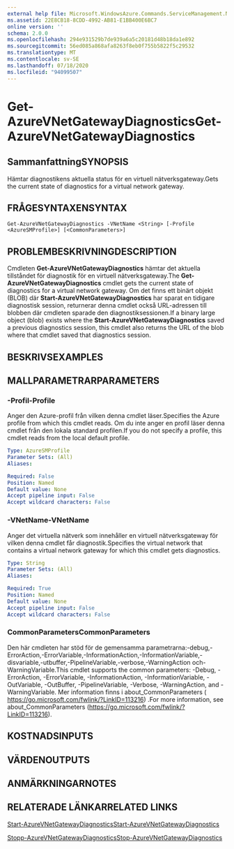 ```yaml
---
external help file: Microsoft.WindowsAzure.Commands.ServiceManagement.Network.dll-Help.xml
ms.assetid: 22E8CB18-8CDD-4992-AB81-E1BB400E6BC7
online version: ''
schema: 2.0.0
ms.openlocfilehash: 294e931529b7de939a6a5c20181d48b18da1e892
ms.sourcegitcommit: 56ed085a868afa8263f8eb0f755b5822f5c29532
ms.translationtype: MT
ms.contentlocale: sv-SE
ms.lasthandoff: 07/18/2020
ms.locfileid: "94099507"
---
```

# <span data-ttu-id="9c0c5-101">Get-AzureVNetGatewayDiagnostics</span><span class="sxs-lookup"><span data-stu-id="9c0c5-101">Get-AzureVNetGatewayDiagnostics</span></span>

## <span data-ttu-id="9c0c5-102">Sammanfattning</span><span class="sxs-lookup"><span data-stu-id="9c0c5-102">SYNOPSIS</span></span>
<span data-ttu-id="9c0c5-103">Hämtar diagnostikens aktuella status för en virtuell nätverksgateway.</span><span class="sxs-lookup"><span data-stu-id="9c0c5-103">Gets the current state of diagnostics for a virtual network gateway.</span></span>

## <span data-ttu-id="9c0c5-104">FRÅGESYNTAXEN</span><span class="sxs-lookup"><span data-stu-id="9c0c5-104">SYNTAX</span></span>

```
Get-AzureVNetGatewayDiagnostics -VNetName <String> [-Profile <AzureSMProfile>] [<CommonParameters>]
```

## <span data-ttu-id="9c0c5-105">PROBLEMBESKRIVNING</span><span class="sxs-lookup"><span data-stu-id="9c0c5-105">DESCRIPTION</span></span>
<span data-ttu-id="9c0c5-106">Cmdleten **Get-AzureVNetGatewayDiagnostics** hämtar det aktuella tillståndet för diagnostik för en virtuell nätverksgateway.</span><span class="sxs-lookup"><span data-stu-id="9c0c5-106">The **Get-AzureVNetGatewayDiagnostics** cmdlet gets the current state of diagnostics for a virtual network gateway.</span></span>
<span data-ttu-id="9c0c5-107">Om det finns ett binärt objekt (BLOB) där **Start-AzureVNetGatewayDiagnostics** har sparat en tidigare diagnostisk session, returnerar denna cmdlet också URL-adressen till blobben där cmdleten sparade den diagnostiksessionen.</span><span class="sxs-lookup"><span data-stu-id="9c0c5-107">If a binary large object (blob) exists where the **Start-AzureVNetGatewayDiagnostics** saved a previous diagnostics session, this cmdlet also returns the URL of the blob where that cmdlet saved that diagnostics session.</span></span>

## <span data-ttu-id="9c0c5-108">BESKRIVS</span><span class="sxs-lookup"><span data-stu-id="9c0c5-108">EXAMPLES</span></span>

## <span data-ttu-id="9c0c5-109">MALLPARAMETRAR</span><span class="sxs-lookup"><span data-stu-id="9c0c5-109">PARAMETERS</span></span>

### <span data-ttu-id="9c0c5-110">-Profil</span><span class="sxs-lookup"><span data-stu-id="9c0c5-110">-Profile</span></span>
<span data-ttu-id="9c0c5-111">Anger den Azure-profil från vilken denna cmdlet läser.</span><span class="sxs-lookup"><span data-stu-id="9c0c5-111">Specifies the Azure profile from which this cmdlet reads.</span></span> <span data-ttu-id="9c0c5-112">Om du inte anger en profil läser denna cmdlet från den lokala standard profilen.</span><span class="sxs-lookup"><span data-stu-id="9c0c5-112">If you do not specify a profile, this cmdlet reads from the local default profile.</span></span>

```yaml
Type: AzureSMProfile
Parameter Sets: (All)
Aliases: 

Required: False
Position: Named
Default value: None
Accept pipeline input: False
Accept wildcard characters: False
```

### <span data-ttu-id="9c0c5-113">-VNetName</span><span class="sxs-lookup"><span data-stu-id="9c0c5-113">-VNetName</span></span>
<span data-ttu-id="9c0c5-114">Anger det virtuella nätverk som innehåller en virtuell nätverksgateway för vilken denna cmdlet får diagnostik.</span><span class="sxs-lookup"><span data-stu-id="9c0c5-114">Specifies the virtual network that contains a virtual network gateway for which this cmdlet gets diagnostics.</span></span>

```yaml
Type: String
Parameter Sets: (All)
Aliases: 

Required: True
Position: Named
Default value: None
Accept pipeline input: False
Accept wildcard characters: False
```

### <span data-ttu-id="9c0c5-115">CommonParameters</span><span class="sxs-lookup"><span data-stu-id="9c0c5-115">CommonParameters</span></span>
<span data-ttu-id="9c0c5-116">Den här cmdleten har stöd för de gemensamma parametrarna:-debug,-ErrorAction,-ErrorVariable,-InformationAction,-InformationVariable,-disvariable,-utbuffer,-PipelineVariable,-verbose,-WarningAction och-WarningVariable.</span><span class="sxs-lookup"><span data-stu-id="9c0c5-116">This cmdlet supports the common parameters: -Debug, -ErrorAction, -ErrorVariable, -InformationAction, -InformationVariable, -OutVariable, -OutBuffer, -PipelineVariable, -Verbose, -WarningAction, and -WarningVariable.</span></span> <span data-ttu-id="9c0c5-117">Mer information finns i about_CommonParameters ( https://go.microsoft.com/fwlink/?LinkID=113216) .</span><span class="sxs-lookup"><span data-stu-id="9c0c5-117">For more information, see about_CommonParameters (https://go.microsoft.com/fwlink/?LinkID=113216).</span></span>

## <span data-ttu-id="9c0c5-118">KOSTNADS</span><span class="sxs-lookup"><span data-stu-id="9c0c5-118">INPUTS</span></span>

## <span data-ttu-id="9c0c5-119">VÄRDEN</span><span class="sxs-lookup"><span data-stu-id="9c0c5-119">OUTPUTS</span></span>

## <span data-ttu-id="9c0c5-120">ANMÄRKNINGAR</span><span class="sxs-lookup"><span data-stu-id="9c0c5-120">NOTES</span></span>

## <span data-ttu-id="9c0c5-121">RELATERADE LÄNKAR</span><span class="sxs-lookup"><span data-stu-id="9c0c5-121">RELATED LINKS</span></span>

[<span data-ttu-id="9c0c5-122">Start-AzureVNetGatewayDiagnostics</span><span class="sxs-lookup"><span data-stu-id="9c0c5-122">Start-AzureVNetGatewayDiagnostics</span></span>](./Start-AzureVNetGatewayDiagnostics.md)

[<span data-ttu-id="9c0c5-123">Stopp-AzureVNetGatewayDiagnostics</span><span class="sxs-lookup"><span data-stu-id="9c0c5-123">Stop-AzureVNetGatewayDiagnostics</span></span>](./Stop-AzureVNetGatewayDiagnostics.md)


